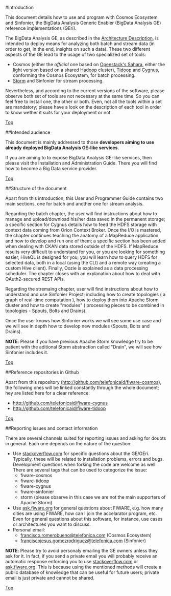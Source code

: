 #<a name="top"></a>Introduction

This document details how to use and program with Cosmos Ecosystem and Sinfonier, the BigData Analysis Generic Enabler (BigData Analysis GE) reference implementations (GEri).

The BigData Analysis GE, as described in the [Architecture Description](http://forge.fiware.org/plugins/mediawiki/wiki/fiware/index.php/FIWARE.ArchitectureDescription.Data.BigData), is intended to deploy means for analyzing both batch and stream data (in order to get, in the end, insights on such a data). These two different aspects of the GE lead to the usage of two specialized set of tools:

* Cosmos (either the *official* one based on [Openstack's Sahara](http://wiki.openstack.org/wiki/Sahara), either the light version based on a shared [Hadoop](http://hadoop.apache.org/) cluster), [Tidoop](http://github.com/telefonicaid/fiware-tidoop) and [Cygnus](http://github.com/telefonicaid/fiware-cygnus), conforming the Cosmos Ecosystem, for batch processing.
* [Storm](http://storm.apache.org/) and Sinfonier for stream processing.

Nevertheless, and according to the current versions of the software, please observe both set of tools are not necessary at the same time. So you can feel free to install one, the other or both. Even, not all the tools within a set are mandatory; please have a look on the description of each tool in order to know wether it suits for your deployment or not.

[Top](#top)

##<a name="section1"></a>Intended audience

This document is mainly addressed to those **developers aiming to use already deployed BigData Analysis GE-like services**.

If you are aiming to to expose BigData Analysis GE-like services, then please visit the Installation and Administration Guide. There you will find how to become a Big Data service provider.

[Top](#top)

##<a name="section2"></a>Structure of the document

Apart from this introduction, this User and Programmer Guide contains two main sections, one for batch and another one for stream analysis.

Regarding the batch chapter, the user will find instructions about how to manage and upload/download his/her data saved in the permanent storage; a specific section for Cygnus details how to feed the HDFS storage with context data coming from Orion Context Broker. Once the I/O is mastered, the chapter continues teaching the anatomy of a MapReduce application and how to develop and run one of them; a specific section has been added when dealing with CKAN data stored outside of the HDFS. If MapReduce results very difficult to understand for you, or you are looking for something easier, HiveQL is designed for you; you will learn how to query HDFS for selected data, both in a local (using the CLI) and a remote way (creating a custom Hive client). Finally, Oozie is explained as a data processing scheduler. The chapter closes with an explanation about how to deal with OAuth2-secured REST APIs.

Regarding the stremaing chapter, user will find instructions about how to understand and use Sinfonier Project; including how to create topologies ( a graph of real-time computation ), how to deploy them into Apache Storm cluster and how to create "modules" ( processing pieces to be combined in topologies - Spouts, Bolts and Drains). 

Once the user knows how Sinfonier works we will see some use case and we will see in depth how to develop new modules (Spouts, Bolts and Drains).

**NOTE**: Please if you have previous Apache Storm knowledge try to be patient with the aditional Storm abstraction called "Drain", we will see how Sinfonier includes it.


[Top](#top)

##<a name="section3"></a>Reference repositories in Github

Apart from this repository (<http://github.com/telefonicaid/fiware-cosmos>), the following ones will be linked constantly through the whole document; hey are listed here for a clear reference:

* <http://github.com/telefonicaid/fiware-cygnus>
* <http://github.com/telefonicaid/fiware-tidoop>

[Top](#top)

##<a name="section4"></a>Reporting issues and contact information

There are several channels suited for reporting issues and asking for doubts in general. Each one depends on the nature of the question:

* Use [stackoverflow.com](http://stackoverflow.com) for specific questions about the GE/GEri. Typically, these will be related to installation problems, errors and bugs. Development questions when forking the code are welcome as well. There are several tags that can be used to categorize the issue:
   * fiware-cosmos
   * fiware-tidoop
   * fiware-cygnus
   * fiware-sinfonier
   * storm (please observe in this case we are not the main supporters of Apache Storm)
* Use [ask.fiware.org](http://ask.fiware.org/questions/) for general questions about FIWARE, e.g. how many cities are using FIWARE, how can I join the accelarator program, etc. Even for general questions about this software, for instance, use cases or architectures you want to discuss.
* Personal email:
    * <francisco.romerobueno@telefonica.com> (Cosmos Ecosystem)
    * <franciscojesus.gomezrodriguez@telefonica.com> (Sinfonier)

**NOTE**: Please try to avoid personaly emailing the GE owners unless they ask for it. In fact, if you send a private email you will probably receive an automatic response enforcing you to use [stackoverflow.com](http://stackoverflow.com) or [ask.fiware.org](http://ask.fiware.org/questions/). This is because using the mentioned methods will create a public database of knowledge that can be useful for future users; private email is just private and cannot be shared.

[Top](#top)

